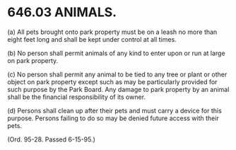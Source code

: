 646.03 ANIMALS.
===============

​(a) All pets brought onto park property must be on a leash no more than
eight feet long and shall be kept under control at all times.

​(b) No person shall permit animals of any kind to enter upon or run at
large on park property.

​(c) No person shall permit any animal to be tied to any tree or plant
or other object on park property except such as may be particularly
provided for such purpose by the Park Board. Any damage to park property
by an animal shall be the financial responsibility of its owner.

​(d) Persons shall clean up after their pets and must carry a device for
this purpose. Persons failing to do so may be denied future access with
their pets.

(Ord. 95-28. Passed 6-15-95.)
